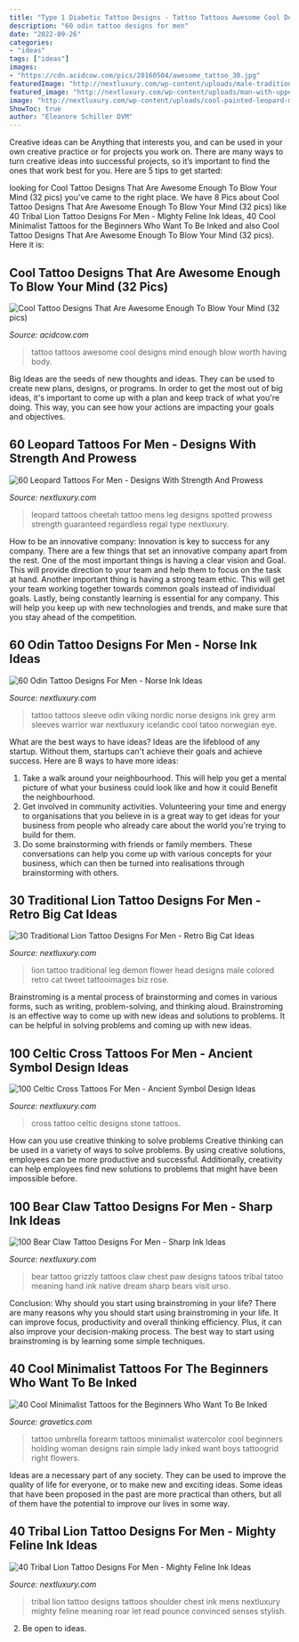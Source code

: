 ```yaml
---
title: "Type 1 Diabetic Tattoo Designs - Tattoo Tattoos Awesome Cool Designs Mind Enough Blow Worth Having Body"
description: "60 odin tattoo designs for men"
date: "2022-09-26"
categories:
- "ideas"
tags: ["ideas"]
images:
- "https://cdn.acidcow.com/pics/20160504/awesome_tattoo_30.jpg"
featuredImage: "http://nextluxury.com/wp-content/uploads/male-traditional-lion-with-rose-flower-leg-tattoo.jpg"
featured_image: "http://nextluxury.com/wp-content/uploads/man-with-upper-chest-tattoo-of-bear-claw.jpg"
image: "http://nextluxury.com/wp-content/uploads/cool-painted-leopard-mens-leg-tattoo-ideas.jpg"
ShowToc: true
author: "Eleanore Schiller DVM"
---
```



Creative ideas can be Anything that interests you, and can be used in your own creative practice or for projects you work on. There are many ways to turn creative ideas into successful projects, so it’s important to find the ones that work best for you. Here are 5 tips to get started: 

	

		
looking for Cool Tattoo Designs That Are Awesome Enough To Blow Your Mind (32 pics) you've came to the right place. We have 8 Pics about Cool Tattoo Designs That Are Awesome Enough To Blow Your Mind (32 pics) like 40 Tribal Lion Tattoo Designs For Men - Mighty Feline Ink Ideas, 40 Cool Minimalist Tattoos for the Beginners Who Want To Be Inked and also Cool Tattoo Designs That Are Awesome Enough To Blow Your Mind (32 pics). Here it is:
		
    
## Cool Tattoo Designs That Are Awesome Enough To Blow Your Mind (32 Pics)

<img loading=lazy src="https://cdn.acidcow.com/pics/20160504/awesome_tattoo_30.jpg" onerror="this.onerror=null;this.src='https://tse1.mm.bing.net/th?id=OIP.EOQApmmVCK7beoGthc9V1wHaHa&amp;pid=15.1';" alt="Cool Tattoo Designs That Are Awesome Enough To Blow Your Mind (32 pics)">

_Source: acidcow.com_

>tattoo tattoos awesome cool designs mind enough blow worth having body. 

	

Big Ideas are the seeds of new thoughts and ideas. They can be used to create new plans, designs, or programs. In order to get the most out of big ideas, it's important to come up with a plan and keep track of what you're doing. This way, you can see how your actions are impacting your goals and objectives.

    
## 60 Leopard Tattoos For Men - Designs With Strength And Prowess

<img loading=lazy src="http://nextluxury.com/wp-content/uploads/cool-painted-leopard-mens-leg-tattoo-ideas.jpg" onerror="this.onerror=null;this.src='https://tse2.mm.bing.net/th?id=OIP.PmugkAYJeP7tVWz0v-F9bAHaH_&amp;pid=15.1';" alt="60 Leopard Tattoos For Men - Designs With Strength And Prowess">

_Source: nextluxury.com_

>leopard tattoos cheetah tattoo mens leg designs spotted prowess strength guaranteed regardless regal type nextluxury. 

	

How to be an innovative company:
Innovation is key to success for any company. There are a few things that set an innovative company apart from the rest. One of the most important things is having a clear vision and Goal. This will provide direction to your team and help them to focus on the task at hand. Another important thing is having a strong team ethic. This will get your team working together towards common goals instead of individual goals. Lastly, being constantly learning is essential for any company. This will help you keep up with new technologies and trends, and make sure that you stay ahead of the competition.

    
## 60 Odin Tattoo Designs For Men - Norse Ink Ideas

<img loading=lazy src="http://nextluxury.com/wp-content/uploads/amazing-odin-full-sleeve-guys-tattoo-ideas.jpg" onerror="this.onerror=null;this.src='https://tse3.mm.bing.net/th?id=OIP.vOEgu7FQV0C-APfZ_z3EYgHaKR&amp;pid=15.1';" alt="60 Odin Tattoo Designs For Men - Norse Ink Ideas">

_Source: nextluxury.com_

>tattoo tattoos sleeve odin viking nordic norse designs ink grey arm sleeves warrior war nextluxury icelandic cool tatoo norwegian eye. 

	

What are the best ways to have ideas?
Ideas are the lifeblood of any startup. Without them, startups can't achieve their goals and achieve success. Here are 8 ways to have more ideas:
1. Take a walk around your neighbourhood. This will help you get a mental picture of what your business could look like and how it could Benefit the neighbourhood.
2. Get involved in community activities. Volunteering your time and energy to organisations that you believe in is a great way to get ideas for your business from people who already care about the world you're trying to build for them. 
3. Do some brainstorming with friends or family members. These conversations can help you come up with various concepts for your business, which can then be turned into realisations through brainstorming with others. 

    
## 30 Traditional Lion Tattoo Designs For Men - Retro Big Cat Ideas

<img loading=lazy src="http://nextluxury.com/wp-content/uploads/male-traditional-lion-with-rose-flower-leg-tattoo.jpg" onerror="this.onerror=null;this.src='https://tse2.mm.bing.net/th?id=OIP.TK7jSOoFdB2MlMT3gEHv0gHaLH&amp;pid=15.1';" alt="30 Traditional Lion Tattoo Designs For Men - Retro Big Cat Ideas">

_Source: nextluxury.com_

>lion tattoo traditional leg demon flower head designs male colored retro cat tweet tattooimages biz rose. 

	

Brainstroming is a mental process of brainstorming and comes in various forms, such as writing, problem-solving, and thinking aloud. Brainstroming is an effective way to come up with new ideas and solutions to problems. It can be helpful in solving problems and coming up with new ideas.

    
## 100 Celtic Cross Tattoos For Men - Ancient Symbol Design Ideas

<img loading=lazy src="http://nextluxury.com/wp-content/uploads/masculine-celtic-cross-tattoo-designs-for-men-stone.jpg" onerror="this.onerror=null;this.src='https://tse3.mm.bing.net/th?id=OIP.-ag1-3fFmiFKDVMMa3m-dwHaHa&amp;pid=15.1';" alt="100 Celtic Cross Tattoos For Men - Ancient Symbol Design Ideas">

_Source: nextluxury.com_

>cross tattoo celtic designs stone tattoos. 

	

How can you use creative thinking to solve problems
Creative thinking can be used in a variety of ways to solve problems. By using creative solutions, employees can be more productive and successful. Additionally, creativity can help employees find new solutions to problems that might have been impossible before.

    
## 100 Bear Claw Tattoo Designs For Men - Sharp Ink Ideas

<img loading=lazy src="http://nextluxury.com/wp-content/uploads/man-with-upper-chest-tattoo-of-bear-claw.jpg" onerror="this.onerror=null;this.src='https://tse4.mm.bing.net/th?id=OIP.OIfplttVK-xGQE2iOaRAZgHaJ3&amp;pid=15.1';" alt="100 Bear Claw Tattoo Designs For Men - Sharp Ink Ideas">

_Source: nextluxury.com_

>bear tattoo grizzly tattoos claw chest paw designs tatoos tribal tatoo meaning hand ink native dream sharp bears visit urso. 

	

Conclusion: Why should you start using brainstroming in your life?
There are many reasons why you should start using brainstroming in your life. It can improve focus, productivity and overall thinking efficiency. Plus, it can also improve your decision-making process. The best way to start using brainstroming is by learning some simple techniques.

    
## 40 Cool Minimalist Tattoos For The Beginners Who Want To Be Inked

<img loading=lazy src="https://www.gravetics.com/wp-content/uploads/2017/08/a-woman-holding-an-umbrella.jpg" onerror="this.onerror=null;this.src='https://tse3.mm.bing.net/th?id=OIP.Wq7_9kkNNPxPlmd8C7HBdwHaHa&amp;pid=15.1';" alt="40 Cool Minimalist Tattoos for the Beginners Who Want To Be Inked">

_Source: gravetics.com_

>tattoo umbrella forearm tattoos minimalist watercolor cool beginners holding woman designs rain simple lady inked want boys tattoogrid right flowers. 

	

Ideas are a necessary part of any society. They can be used to improve the quality of life for everyone, or to make new and exciting ideas. Some ideas that have been proposed in the past are more practical than others, but all of them have the potential to improve our lives in some way.

    
## 40 Tribal Lion Tattoo Designs For Men - Mighty Feline Ink Ideas

<img loading=lazy src="http://nextluxury.com/wp-content/uploads/gentleman-with-tribal-lion-red-and-black-ink-tattoo-on-chest-and-shoulder.jpg" onerror="this.onerror=null;this.src='https://tse4.mm.bing.net/th?id=OIP.IoeSnXg-rKSUwnhINzIsEgHaHa&amp;pid=15.1';" alt="40 Tribal Lion Tattoo Designs For Men - Mighty Feline Ink Ideas">

_Source: nextluxury.com_

>tribal lion tattoo designs tattoos shoulder chest ink mens nextluxury mighty feline meaning roar let read pounce convinced senses stylish. 

	

2. Be open to ideas.

